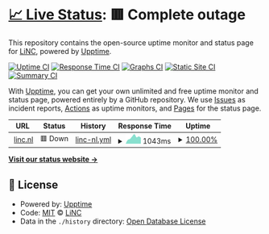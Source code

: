 # [📈 Live Status](https://demo.upptime.js.org): <!--live status--> **🟥 Complete outage**

This repository contains the open-source uptime monitor and status page for [LiNC](https://www.linc.nl), powered by [Upptime](https://github.com/upptime/upptime).

[![Uptime CI](https://github.com/lincgit/uptime-monitor/workflows/Uptime%20CI/badge.svg)](https://github.com/lincgit/uptime-monitor/actions?query=workflow%3A%22Uptime+CI%22)
[![Response Time CI](https://github.com/lincgit/uptime-monitor/workflows/Response%20Time%20CI/badge.svg)](https://github.com/lincgit/uptime-monitor/actions?query=workflow%3A%22Response+Time+CI%22)
[![Graphs CI](https://github.com/lincgit/uptime-monitor/workflows/Graphs%20CI/badge.svg)](https://github.com/lincgit/uptime-monitor/actions?query=workflow%3A%22Graphs+CI%22)
[![Static Site CI](https://github.com/lincgit/uptime-monitor/workflows/Static%20Site%20CI/badge.svg)](https://github.com/lincgit/uptime-monitor/actions?query=workflow%3A%22Static+Site+CI%22)
[![Summary CI](https://github.com/lincgit/uptime-monitor/workflows/Summary%20CI/badge.svg)](https://github.com/lincgit/uptime-monitor/actions?query=workflow%3A%22Summary+CI%22)

With [Upptime](https://upptime.js.org), you can get your own unlimited and free uptime monitor and status page, powered entirely by a GitHub repository. We use [Issues](https://github.com/lincgit/uptime-monitor/issues) as incident reports, [Actions](https://github.com/lincgit/uptime-monitor/actions) as uptime monitors, and [Pages](https://demo.upptime.js.org) for the status page.

<!--start: status pages-->
<!-- This summary is generated by Upptime (https://github.com/upptime/upptime) -->
<!-- Do not edit this manually, your changes will be overwritten -->
<!-- prettier-ignore -->
| URL | Status | History | Response Time | Uptime |
| --- | ------ | ------- | ------------- | ------ |
| <img alt="" src="https://icons.duckduckgo.com/ip3/www.linc.nl.ico" height="13"> [linc.nl](https://www.linc.nl) | 🟥 Down | [linc-nl.yml](https://github.com/lincgit/uptime-monitor/commits/HEAD/history/linc-nl.yml) | <details><summary><img alt="Response time graph" src="./graphs/linc-nl/response-time-week.png" height="20"> 1043ms</summary><br><a href="https://lincgit.github.io/uptime-monitor/history/linc-nl"><img alt="Response time 1409" src="https://img.shields.io/endpoint?url=https%3A%2F%2Fraw.githubusercontent.com%2Flincgit%2Fuptime-monitor%2FHEAD%2Fapi%2Flinc-nl%2Fresponse-time.json"></a><br><a href="https://lincgit.github.io/uptime-monitor/history/linc-nl"><img alt="24-hour response time 750" src="https://img.shields.io/endpoint?url=https%3A%2F%2Fraw.githubusercontent.com%2Flincgit%2Fuptime-monitor%2FHEAD%2Fapi%2Flinc-nl%2Fresponse-time-day.json"></a><br><a href="https://lincgit.github.io/uptime-monitor/history/linc-nl"><img alt="7-day response time 1043" src="https://img.shields.io/endpoint?url=https%3A%2F%2Fraw.githubusercontent.com%2Flincgit%2Fuptime-monitor%2FHEAD%2Fapi%2Flinc-nl%2Fresponse-time-week.json"></a><br><a href="https://lincgit.github.io/uptime-monitor/history/linc-nl"><img alt="30-day response time 1368" src="https://img.shields.io/endpoint?url=https%3A%2F%2Fraw.githubusercontent.com%2Flincgit%2Fuptime-monitor%2FHEAD%2Fapi%2Flinc-nl%2Fresponse-time-month.json"></a><br><a href="https://lincgit.github.io/uptime-monitor/history/linc-nl"><img alt="1-year response time 1409" src="https://img.shields.io/endpoint?url=https%3A%2F%2Fraw.githubusercontent.com%2Flincgit%2Fuptime-monitor%2FHEAD%2Fapi%2Flinc-nl%2Fresponse-time-year.json"></a></details> | <details><summary><a href="https://lincgit.github.io/uptime-monitor/history/linc-nl">100.00%</a></summary><a href="https://lincgit.github.io/uptime-monitor/history/linc-nl"><img alt="All-time uptime 99.96%" src="https://img.shields.io/endpoint?url=https%3A%2F%2Fraw.githubusercontent.com%2Flincgit%2Fuptime-monitor%2FHEAD%2Fapi%2Flinc-nl%2Fuptime.json"></a><br><a href="https://lincgit.github.io/uptime-monitor/history/linc-nl"><img alt="24-hour uptime 100.00%" src="https://img.shields.io/endpoint?url=https%3A%2F%2Fraw.githubusercontent.com%2Flincgit%2Fuptime-monitor%2FHEAD%2Fapi%2Flinc-nl%2Fuptime-day.json"></a><br><a href="https://lincgit.github.io/uptime-monitor/history/linc-nl"><img alt="7-day uptime 100.00%" src="https://img.shields.io/endpoint?url=https%3A%2F%2Fraw.githubusercontent.com%2Flincgit%2Fuptime-monitor%2FHEAD%2Fapi%2Flinc-nl%2Fuptime-week.json"></a><br><a href="https://lincgit.github.io/uptime-monitor/history/linc-nl"><img alt="30-day uptime 100.00%" src="https://img.shields.io/endpoint?url=https%3A%2F%2Fraw.githubusercontent.com%2Flincgit%2Fuptime-monitor%2FHEAD%2Fapi%2Flinc-nl%2Fuptime-month.json"></a><br><a href="https://lincgit.github.io/uptime-monitor/history/linc-nl"><img alt="1-year uptime 99.96%" src="https://img.shields.io/endpoint?url=https%3A%2F%2Fraw.githubusercontent.com%2Flincgit%2Fuptime-monitor%2FHEAD%2Fapi%2Flinc-nl%2Fuptime-year.json"></a></details>

<!--end: status pages-->

[**Visit our status website →**](https://demo.upptime.js.org)

## 📄 License

- Powered by: [Upptime](https://github.com/upptime/upptime)
- Code: [MIT](./LICENSE) © [LiNC](https://www.linc.nl)
- Data in the `./history` directory: [Open Database License](https://opendatacommons.org/licenses/odbl/1-0/)
